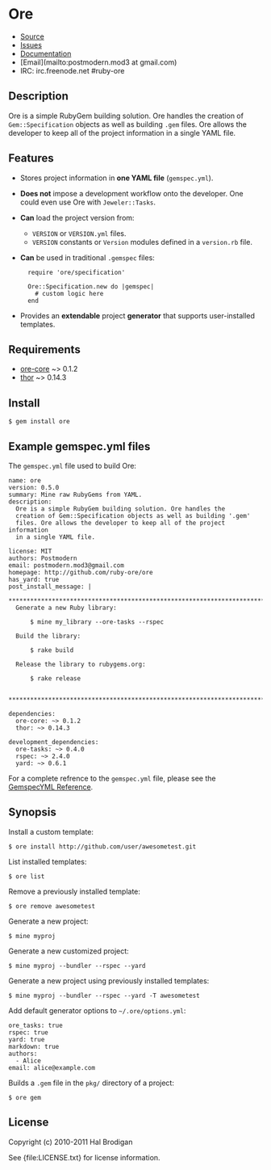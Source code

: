 # Ore

* [Source](http://github.com/ruby-ore/ore)
* [Issues](http://github.com/ruby-ore/ore/issues)
* [Documentation](http://rubydoc.info/gems/ore/file/README.md)
* [Email](mailto:postmodern.mod3 at gmail.com)
* IRC: irc.freenode.net #ruby-ore

## Description

Ore is a simple RubyGem building solution. Ore handles the creation of
`Gem::Specification` objects as well as building `.gem` files. Ore allows
the developer to keep all of the project information in a single YAML file.

## Features

* Stores project information in **one YAML file** (`gemspec.yml`).
* **Does not** impose a development workflow onto the developer. One could
  even use Ore with `Jeweler::Tasks`.
* **Can** load the project version from:
  * `VERSION` or `VERSION.yml` files.
  * `VERSION` constants or `Version` modules defined in a `version.rb` file.
* **Can** be used in traditional `.gemspec` files:

        require 'ore/specification'
        
        Ore::Specification.new do |gemspec|
          # custom logic here
        end

* Provides an **extendable** project **generator** that supports
  user-installed templates.

## Requirements

* [ore-core](http://github.com/ruby-ore/ore-core) ~> 0.1.2
* [thor](http://github.com/wycats/thor) ~> 0.14.3

## Install

    $ gem install ore

## Example gemspec.yml files

The `gemspec.yml` file used to build Ore:

    name: ore
    version: 0.5.0
    summary: Mine raw RubyGems from YAML.
    description:
      Ore is a simple RubyGem building solution. Ore handles the
      creation of Gem::Specification objects as well as building '.gem'
      files. Ore allows the developer to keep all of the project information
      in a single YAML file.
    
    license: MIT
    authors: Postmodern
    email: postmodern.mod3@gmail.com
    homepage: http://github.com/ruby-ore/ore
    has_yard: true
    post_install_message: |
      **************************************************************************
      Generate a new Ruby library:
      
          $ mine my_library --ore-tasks --rspec
      
      Build the library:
      
          $ rake build
      
      Release the library to rubygems.org:
      
          $ rake release
      
      **************************************************************************
    
    dependencies:
      ore-core: ~> 0.1.2
      thor: ~> 0.14.3
    
    development_dependencies:
      ore-tasks: ~> 0.4.0
      rspec: ~> 2.4.0
      yard: ~> 0.6.1

For a complete refrence to the `gemspec.yml` file, please see the
[GemspecYML Reference](http://rubydoc.info/gems/ore-core/file/GemspecYML.html).

## Synopsis

Install a custom template:

    $ ore install http://github.com/user/awesometest.git

List installed templates:

    $ ore list

Remove a previously installed template:

    $ ore remove awesometest

Generate a new project:

    $ mine myproj

Generate a new customized project:

    $ mine myproj --bundler --rspec --yard

Generate a new project using previously installed templates:

    $ mine myproj --bundler --rspec --yard -T awesometest

Add default generator options to `~/.ore/options.yml`:

    ore_tasks: true
    rspec: true
    yard: true
    markdown: true
    authors:
      - Alice
    email: alice@example.com

Builds a `.gem` file in the `pkg/` directory of a project:

    $ ore gem

## License

Copyright (c) 2010-2011 Hal Brodigan

See {file:LICENSE.txt} for license information.
